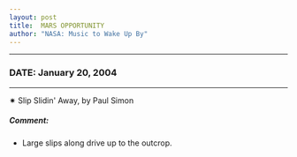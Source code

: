 ```yaml
---
layout: post
title:  MARS OPPORTUNITY
author: "NASA: Music to Wake Up By"
---
```


----
### DATE: January 20, 2004
----
✷ Slip Slidin' Away, by Paul Simon

##### Comment:
* Large slips along drive up to the outcrop.
